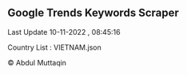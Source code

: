 

## Google Trends Keywords Scraper 
 
Last Update 10-11-2022 , 08:45:16

Country List :
VIETNAM.json



© Abdul Muttaqin 
